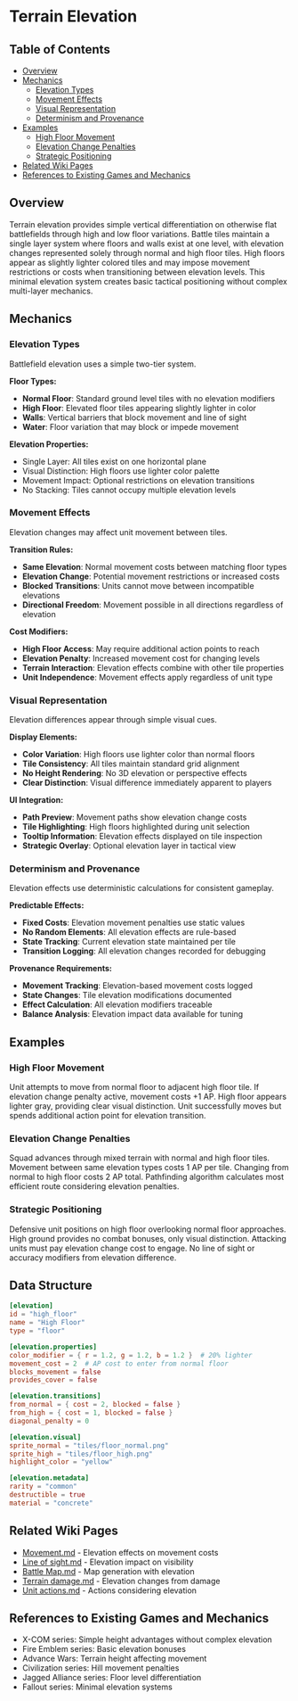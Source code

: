 # Terrain Elevation

## Table of Contents
- [Overview](#overview)
- [Mechanics](#mechanics)
  - [Elevation Types](#elevation-types)
  - [Movement Effects](#movement-effects)
  - [Visual Representation](#visual-representation)
  - [Determinism and Provenance](#determinism-and-provenance)
- [Examples](#examples)
  - [High Floor Movement](#high-floor-movement)
  - [Elevation Change Penalties](#elevation-change-penalties)
  - [Strategic Positioning](#strategic-positioning)
- [Related Wiki Pages](#related-wiki-pages)
- [References to Existing Games and Mechanics](#references-to-existing-games-and-mechanics)

## Overview

Terrain elevation provides simple vertical differentiation on otherwise flat battlefields through high and low floor variations. Battle tiles maintain a single layer system where floors and walls exist at one level, with elevation changes represented solely through normal and high floor tiles. High floors appear as slightly lighter colored tiles and may impose movement restrictions or costs when transitioning between elevation levels. This minimal elevation system creates basic tactical positioning without complex multi-layer mechanics.

## Mechanics

### Elevation Types
Battlefield elevation uses a simple two-tier system.

**Floor Types:**
- **Normal Floor**: Standard ground level tiles with no elevation modifiers
- **High Floor**: Elevated floor tiles appearing slightly lighter in color
- **Walls**: Vertical barriers that block movement and line of sight
- **Water**: Floor variation that may block or impede movement

**Elevation Properties:**
- Single Layer: All tiles exist on one horizontal plane
- Visual Distinction: High floors use lighter color palette
- Movement Impact: Optional restrictions on elevation transitions
- No Stacking: Tiles cannot occupy multiple elevation levels

### Movement Effects
Elevation changes may affect unit movement between tiles.

**Transition Rules:**
- **Same Elevation**: Normal movement costs between matching floor types
- **Elevation Change**: Potential movement restrictions or increased costs
- **Blocked Transitions**: Units cannot move between incompatible elevations
- **Directional Freedom**: Movement possible in all directions regardless of elevation

**Cost Modifiers:**
- **High Floor Access**: May require additional action points to reach
- **Elevation Penalty**: Increased movement cost for changing levels
- **Terrain Interaction**: Elevation effects combine with other tile properties
- **Unit Independence**: Movement effects apply regardless of unit type

### Visual Representation
Elevation differences appear through simple visual cues.

**Display Elements:**
- **Color Variation**: High floors use lighter color than normal floors
- **Tile Consistency**: All tiles maintain standard grid alignment
- **No Height Rendering**: No 3D elevation or perspective effects
- **Clear Distinction**: Visual difference immediately apparent to players

**UI Integration:**
- **Path Preview**: Movement paths show elevation change costs
- **Tile Highlighting**: High floors highlighted during unit selection
- **Tooltip Information**: Elevation effects displayed on tile inspection
- **Strategic Overlay**: Optional elevation layer in tactical view

### Determinism and Provenance
Elevation effects use deterministic calculations for consistent gameplay.

**Predictable Effects:**
- **Fixed Costs**: Elevation movement penalties use static values
- **No Random Elements**: All elevation effects are rule-based
- **State Tracking**: Current elevation state maintained per tile
- **Transition Logging**: All elevation changes recorded for debugging

**Provenance Requirements:**
- **Movement Tracking**: Elevation-based movement costs logged
- **State Changes**: Tile elevation modifications documented
- **Effect Calculation**: All elevation modifiers traceable
- **Balance Analysis**: Elevation impact data available for tuning

## Examples

### High Floor Movement
Unit attempts to move from normal floor to adjacent high floor tile. If elevation change penalty active, movement costs +1 AP. High floor appears lighter gray, providing clear visual distinction. Unit successfully moves but spends additional action point for elevation transition.

### Elevation Change Penalties
Squad advances through mixed terrain with normal and high floor tiles. Movement between same elevation types costs 1 AP per tile. Changing from normal to high floor costs 2 AP total. Pathfinding algorithm calculates most efficient route considering elevation penalties.

### Strategic Positioning
Defensive unit positions on high floor overlooking normal floor approaches. High ground provides no combat bonuses, only visual distinction. Attacking units must pay elevation change cost to engage. No line of sight or accuracy modifiers from elevation difference.

## Data Structure

```toml
[elevation]
id = "high_floor"
name = "High Floor"
type = "floor"

[elevation.properties]
color_modifier = { r = 1.2, g = 1.2, b = 1.2 }  # 20% lighter
movement_cost = 2  # AP cost to enter from normal floor
blocks_movement = false
provides_cover = false

[elevation.transitions]
from_normal = { cost = 2, blocked = false }
from_high = { cost = 1, blocked = false }
diagonal_penalty = 0

[elevation.visual]
sprite_normal = "tiles/floor_normal.png"
sprite_high = "tiles/floor_high.png"
highlight_color = "yellow"

[elevation.metadata]
rarity = "common"
destructible = true
material = "concrete"
```

## Related Wiki Pages

- [Movement.md](../battlescape/Movement.md) - Elevation effects on movement costs
- [Line of sight.md](./Line%20of%20sight.md) - Elevation impact on visibility
- [Battle Map.md](../battlescape/Battle%20Map.md) - Map generation with elevation
- [Terrain damage.md](./Terrain%20damage.md) - Elevation changes from damage
- [Unit actions.md](../battlescape/Unit%20actions.md) - Actions considering elevation

## References to Existing Games and Mechanics

- X-COM series: Simple height advantages without complex elevation
- Fire Emblem series: Basic elevation bonuses
- Advance Wars: Terrain height affecting movement
- Civilization series: Hill movement penalties
- Jagged Alliance series: Floor level differentiation
- Fallout series: Minimal elevation systems

